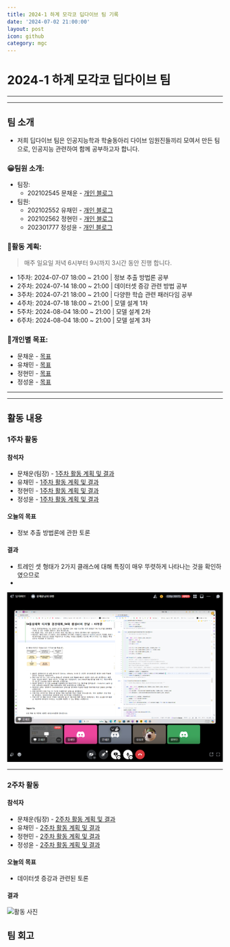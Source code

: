 ```yaml
---
title: 2024-1 하계 모각코 딥다이브 팀 기록
date: '2024-07-02 21:00:00'
layout: post
icon: github
category: mgc
---
```


# 2024-1 하계 모각코 딥다이브 팀
---
---

## 팀 소개
- 저희 딥다이브 팀은 인공지능학과 학술동아리 다이브 임원진들끼리 모여서 만든 팀으로, 인공지능 관련하여 함께 공부하고자 합니다.

### 😀팀원 소개:
- 팀장:
  - 202102545 문채운 - [개인 블로그](https://b-re-w.github.io/)
- 팀원:
  - 202102552 유채민 - [개인 블로그](https://Gtend.github.io)
  - 202102562 정현민 - [개인 블로그](https://jeonghyeonmin1.github.io)
  - 202301777 정성윤 - [개인 블로그](https://jungbug.github.io)

### 📄활동 계획:
> 매주 일요일 저녁 6시부터 9시까지 3시간 동안 진행 합니다.
- 1주차: 2024-07-07 18:00 ~ 21:00 | 정보 추출 방법론 공부
- 2주차: 2024-07-14 18:00 ~ 21:00 | 데이터셋 증강 관련 방법 공부
- 3주차: 2024-07-21 18:00 ~ 21:00 | 다양한 학습 관련 패러다임 공부
- 4주차: 2024-07-18 18:00 ~ 21:00 | 모델 설계 1차
- 5주차: 2024-08-04 18:00 ~ 21:00 | 모델 설계 2차
- 6주차: 2024-08-04 18:00 ~ 21:00 | 모델 설계 3차

### 🎯개인별 목표:
- 문채운 - [목표](https://b-re-w.github.io/mgc/2024/240701.html#%EC%84%B8%EB%B6%80-%EA%B3%84%ED%9A%8D)
- 유채민 - [목표](https://Gtend.github.io/mgc/2024/240701.html#%EC%84%B8%EB%B6%80-%EA%B3%84%ED%9A%8D)
- 정현민 - [목표](https://jeonghyeonmin1.github.io/mgc/2024/240701.html#%EC%84%B8%EB%B6%80-%EA%B3%84%ED%9A%8D)
- 정성윤 - [목표](https://jungbug.github.io/mgc/2024/240701.html#%EC%84%B8%EB%B6%80-%EA%B3%84%ED%9A%8D)

---
---

## 활동 내용

### 1주차 활동
#### 참석자
- 문채운(팀장) - [1주차 활동 계획 및 결과]()
- 유채민 - [1주차 활동 계획 및 결과]()
- 정현민 - [1주차 활동 계획 및 결과]()
- 정성윤 - [1주차 활동 계획 및 결과]()

#### 오늘의 목표
- 정보 추출 방법론에 관한 토론

#### 결과
- 트레인 셋 형태가 2가지 클래스에 대해 특징이 매우 뚜렷하게 나타나는 것을 확인하였으므로
- 
![활동 사진](/images/mgc/2024/summer_week1_discord.png)

---

### 2주차 활동
#### 참석자
- 문채운(팀장) - [2주차 활동 계획 및 결과]()
- 유채민 - [2주차 활동 계획 및 결과]()
- 정현민 - [2주차 활동 계획 및 결과]()
- 정성윤 - [2주차 활동 계획 및 결과]()

#### 오늘의 목표
- 데이터셋 증강과 관련된 토론

#### 결과
![활동 사진]()



## 팀 회고

